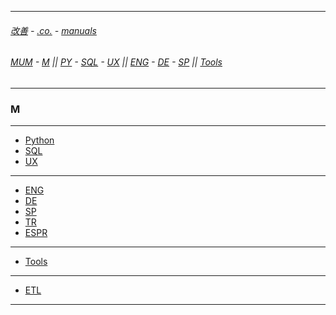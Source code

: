 
---

###### [改善](https://github.com/ttltrk/0C/blob/master/README.MD) - [.co.](https://github.com/ttltrk/PRG/blob/master/CODING.MD) - [manuals](https://github.com/ttltrk/PRG/blob/master/MAN.MD)

###### [MUM](https://github.com/ttltrk/PRG/blob/master/MUM.MD) - [M](https://github.com/ttltrk/ELSE/blob/master/M/M.MD) || [PY](https://github.com/ttltrk/PRG/blob/master/PY/DOC/PYF/PYF.MD) - [SQL](https://github.com/ttltrk/DB/blob/master/SQL/DOC/OSM/OSQLM/SQLM/SQLM.MD) - [UX](https://github.com/ttltrk/ELSE/blob/master/M/UX/UX.MD) || [ENG](https://github.com/ttltrk/ELSE/blob/master/LAN/ENG/LE.MD) - [DE](https://github.com/ttltrk/ELSE/blob/master/LAN/GER/DUO_GER.MD) - [SP](https://github.com/ttltrk/ELSE/blob/master/LAN/SP/SP.MD) || [Tools](https://github.com/ttltrk/ELSE/blob/master/M/TOOLS/TOOLS.MD)

---

### M

---

* [Python](https://github.com/ttltrk/PRG/blob/master/PY/DOC/PYF/PYF.MD)
* [SQL](https://github.com/ttltrk/DB/blob/master/SQL/DOC/OSM/OSQLM/SQLM/SQLM.MD)
* [UX](https://github.com/ttltrk/ELSE/blob/master/M/UX/UX.MD)

---

* [ENG](https://github.com/ttltrk/ELSE/blob/master/LAN/ENG/LE.MD)
* [DE](https://github.com/ttltrk/ELSE/blob/master/LAN/GER/DUO_GER.MD)
* [SP](https://github.com/ttltrk/ELSE/blob/master/LAN/SP/SP.MD)
* [TR]()
* [ESPR]()

---

* [Tools](https://github.com/ttltrk/ELSE/blob/master/M/TOOLS/TOOLS.MD)

---

* [ETL]()

---
